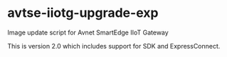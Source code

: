 # avtse-iiotg-upgrade-exp

Image update script for Avnet SmartEdge IIoT Gateway

This is version 2.0 which includes support for SDK and ExpressConnect.
